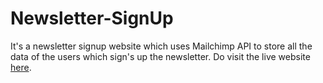 # Newsletter-SignUp

It's a newsletter signup website which uses Mailchimp API to store all the data of the users which sign's up the newsletter.
Do visit the live website [here](https://dry-everglades-47845.herokuapp.com/).
